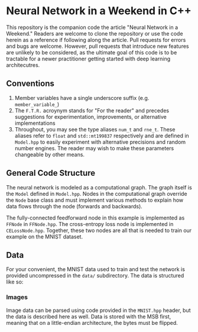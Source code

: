 # Neural Network in a Weekend in C++

This repository is the companion code the article "Neural Network in a Weekend."
Readers are welcome to clone the repository or use the code herein as a reference if following along the article.
Pull requests for errors and bugs are welcome.
However, pull requests that introduce new features are unlikely to be considered, as the ultimate goal of this code is to be tractable for a newer practitioner getting started with deep learning architecutres.

## Conventions

1. Member variables have a single underscore suffix (e.g. `member_variable_`)
2. The `F.T.R.` acroynym stands for "For the reader" and precedes suggestions for experimentation, improvements, or alternative implementations
3. Throughout, you may see the type aliases `num_t` and `rne_t`.
   These aliases refer to `float` and `std::mt199837` respectively and are defined in `Model.hpp` to easily experiment with alternative precisions and random number engines.
   The reader may wish to make these parameters changeable by other means.

## General Code Structure

The neural network is modeled as a computational graph. The graph itself is the `Model` defined in `Model.hpp`.
Nodes in the computational graph override the `Node` base class and must implement various methods to explain how data flows through the node (forwards and backwards).

The fully-connected feedforward node in this example is implemented as `FFNode` in `FFNode.hpp`.
The cross-entropy loss node is implemented in `CELossNode.hpp`.
Together, these two nodes are all that is needed to train our example on the MNIST dataset.

## Data

For your convenient, the MNIST data used to train and test the network is provided uncompressed in the `data/` subdirectory.
The data is structured like so:

### Images

Image data can be parsed using code provided in the `MNIST.hpp` header, but the data is described here as well.
Data is stored with the MSB first, meaning that on a little-endian architecture, the bytes must be flipped.
